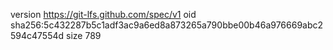 version https://git-lfs.github.com/spec/v1
oid sha256:5c432287b5c1adf3ac9a6ed8a873265a790bbe00b46a976669abc2594c47554d
size 789
